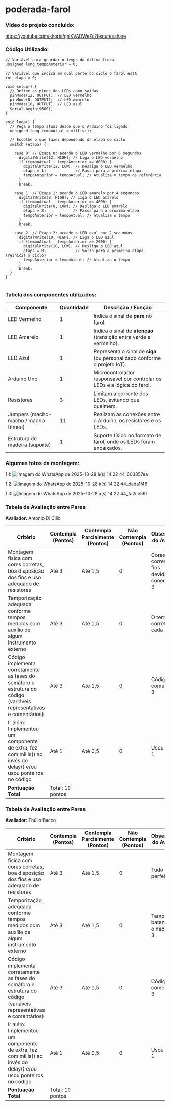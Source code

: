 # poderada-farol


### Vídeo do projeto concluido:

https://youtube.com/shorts/qnlXVADWeZc?feature=share  


### Código Utilizado:

```
// Variável para guardar o tempo da última troca
unsigned long tempoAnterior = 0;

// Variável que indica em qual parte do ciclo o farol está
int etapa = 0;

void setup() {
  // Define os pinos dos LEDs como saídas
  pinMode(12, OUTPUT); // LED vermelho
  pinMode(8, OUTPUT);  // LED amarelo
  pinMode(10, OUTPUT); // LED azul
  Serial.begin(9600);
}

void loop() {
  // Pega o tempo atual desde que o Arduino foi ligado 
  unsigned long tempoAtual = millis();

  // Escolhe o que fazer dependendo da etapa do ciclo
  switch (etapa) {

    case 0: // Etapa 0: acende o LED vermelho por 6 segundos
      digitalWrite(12, HIGH); // Liga o LED vermelho
      if (tempoAtual - tempoAnterior >= 6000) { 
        digitalWrite(12, LOW); // Desliga o LED vermelho
        etapa = 1;             // Passa para a próxima etapa
        tempoAnterior = tempoAtual; // Atualiza o tempo de referência
      }
      break;

    case 1: // Etapa 1: acende o LED amarelo por 4 segundos
      digitalWrite(8, HIGH); // Liga o LED amarelo
      if (tempoAtual - tempoAnterior >= 4000) {
        digitalWrite(8, LOW); // Desliga o LED amarelo
        etapa = 2;            // Passa para a próxima etapa
        tempoAnterior = tempoAtual; // Atualiza o tempo
      }
      break;

    case 2: // Etapa 2: acende o LED azul por 2 segundos
      digitalWrite(10, HIGH); // Liga o LED azul
      if (tempoAtual - tempoAnterior >= 2000) {
        digitalWrite(10, LOW); // Desliga o LED azul
        etapa = 0;             // Volta para a primeira etapa (reinicia o ciclo)
        tempoAnterior = tempoAtual; // Atualiza o tempo
      }
      break;
  }
}


```


### Tabela dos componentes utilizados:

| **Componente**                      | **Quantidade** | **Descrição / Função**                                                                 |
|------------------------------------|----------------|-----------------------------------------------------------------------------------------|
| LED Vermelho                       | 1              | Indica o sinal de **pare** no farol.                                                   |
| LED Amarelo                        | 1              | Indica o sinal de **atenção** (transição entre verde e vermelho).                      |
| LED Azul                           | 1              | Representa o sinal de **siga** (ou personalizado conforme o projeto IoT).              |
| Arduino Uno                        | 1              | Microcontrolador responsável por controlar os LEDs e a lógica do farol.                |
| Resistores                         | 3              | Limitam a corrente dos LEDs, evitando que queimem.                                     |
| Jumpers (macho-macho / macho-fêmea)| 11             | Realizam as conexões entre o Arduino, os resistores e os LEDs.                         |
| Estrutura de madeira (suporte)     | 1              | Suporte físico no formato de farol, onde os LEDs foram encaixados.                     |




### Algumas fotos da montagem:


1.1:
![Imagem do WhatsApp de 2025-10-28 à(s) 14 22 44_603857ea](https://github.com/user-attachments/assets/39ce2942-8d6b-420d-b5ed-b0e828f6625e)

1.2:
![Imagem do WhatsApp de 2025-10-28 à(s) 14 22 44_dada1f46](https://github.com/user-attachments/assets/9b220086-080d-40b5-9718-477ab54832cb)

1.3:
![Imagem do WhatsApp de 2025-10-28 à(s) 14 22 44_fa2ce59f](https://github.com/user-attachments/assets/2200a93c-f7aa-486f-bb51-10b26f9383d6)




### Tabela de Avaliação entre Pares

**Avaliador:** António Di Cilio

| Critério | Contempla (Pontos) | Contempla Parcialmente (Pontos) | Não Contempla (Pontos) | Observações do Avaliador |
|-----------|--------------------|----------------------------------|------------------------|---------------------------|
| Montagem física com cores corretas, boa disposição dos fios e uso adequado de resistores | Até 3 | Até 1,5 | 0   | Cores corretas com fios devidamente conectados, 3
| Temporização adequada conforme tempos medidos com auxílio de algum instrumento externo | Até 3 | Até 1,5 | 0  | O tempo está correto em cada led, 3
| Código implementa corretamente as fases do semáforo e estrutura do código (variáveis representativas e comentários) | Até 3 | Até 1,5 | 0 | Código foi comentado, 3
| Ir além: Implementou um componente de extra, fez com millis() ao invés do delay() e/ou usou ponteiros no código | Até 1 | Até 0,5 | 0 | Usou milles, 1
| **Pontuação Total** | Total: 10 pontos |  |  |  |



### Tabela de Avaliação entre Pares

**Avaliador:** Thúlio Bacco 

| Critério | Contempla (Pontos) | Contempla Parcialmente (Pontos) | Não Contempla (Pontos) | Observações do Avaliador |
|-----------|--------------------|----------------------------------|------------------------|---------------------------|
| Montagem física com cores corretas, boa disposição dos fios e uso adequado de resistores | Até 3 | Até 1,5 | 0   | Tudo perfeito, 3
| Temporização adequada conforme tempos medidos com auxílio de algum instrumento externo | Até 3 | Até 1,5 | 0  | Tempo batento com o necessário, 3
| Código implementa corretamente as fases do semáforo e estrutura do código (variáveis representativas e comentários) | Até 3 | Até 1,5 | 0 | Código bem comentado, 3
| Ir além: Implementou um componente de extra, fez com millis() ao invés do delay() e/ou usou ponteiros no código | Até 1 | Até 0,5 | 0 | Usou milles, 1
| **Pontuação Total** | Total: 10 pontos |  |  |  |

